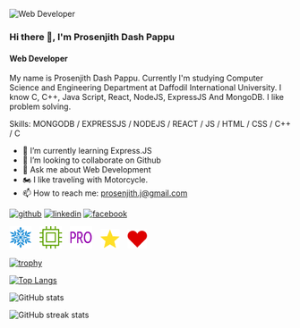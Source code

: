 ![Web Developer](https://media.licdn.com/dms/image/C4E16AQGWiCD_fgPBXQ/profile-displaybackgroundimage-shrink_350_1400/0/1663778557021?e=1716422400&v=beta&t=LgAdUcfbmDfVj9o0crjZoTzsMvV_RHM_FB4Lpe23Hbo)

### Hi there 👋, I'm Prosenjith Dash Pappu
#### Web Developer

My name is  Prosenjith Dash Pappu. Currently I'm studying Computer Science and Engineering Department at Daffodil International University. I know C, C++, Java Script, React, NodeJS, ExpressJS And MongoDB. I like problem solving.

Skills: MONGODB / EXPRESSJS / NODEJS / REACT / JS / HTML / CSS / C++ / C

- 🌱 I’m currently learning Express.JS 
- 👯 I’m looking to collaborate on Github 
- 💬 Ask me about Web Development
- 🏍️ I like traveling with Motorcycle.
- 📫 How to reach me: prosenjith.j@gmail.com 


[<img src='https://cdn.jsdelivr.net/npm/simple-icons@3.0.1/icons/github.svg' alt='github' height='40'>](https://github.com/prosenjithdash)  [<img src='https://cdn.jsdelivr.net/npm/simple-icons@3.0.1/icons/linkedin.svg' alt='linkedin' height='40'>](https://www.linkedin.com/in/prosenjith-dash-pappu-039418251/)  [<img src='https://cdn.jsdelivr.net/npm/simple-icons@3.0.1/icons/facebook.svg' alt='facebook' height='40'>](https://www.facebook.com/prosenjithdash.pappu.3/)  

<a href='https://archiveprogram.github.com/'><img src='https://raw.githubusercontent.com/acervenky/animated-github-badges/master/assets/acbadge.gif' width='40' height='40'></a> <a href='https://docs.github.com/en/developers'><img src='https://raw.githubusercontent.com/acervenky/animated-github-badges/master/assets/devbadge.gif' width='40' height='40'></a> <a href='https://github.com/pricing'><img src='https://raw.githubusercontent.com/acervenky/animated-github-badges/master/assets/pro.gif' width='40' height='40'></a> <a href='https://stars.github.com/'><img src='https://raw.githubusercontent.com/acervenky/animated-github-badges/master/assets/starbadge.gif' width='35' height='35'></a> <a href='https://docs.github.com/en/github/supporting-the-open-source-community-with-github-sponsors'><img src='https://raw.githubusercontent.com/acervenky/animated-github-badges/master/assets/sponsorbadge.gif' width='35' height='35'></a> 

[![trophy](https://github-profile-trophy.vercel.app/?username=prosenjithdash)](https://github.com/ryo-ma/github-profile-trophy)

[![Top Langs](https://github-readme-stats.vercel.app/api/top-langs/?username=prosenjithdash)](https://github.com/anuraghazra/github-readme-stats)

![GitHub stats](https://github-readme-stats.vercel.app/api?username=prosenjithdash&show_icons=true&count_private=true)  

![GitHub streak stats](https://streak-stats.demo.com/?user=prosenjithdash)  




